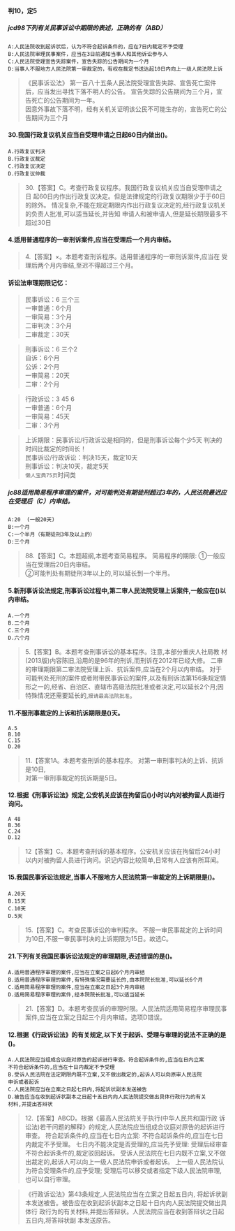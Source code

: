 #### 判10，定5

##### jcd98下列有关民事诉讼中期限的表述，正确的有（ABD）
    A:人民法院收到起诉状后，认为不符合起诉条件的，应在7日内裁定不予受理
    B:人民法院审理民事案件，应当在3日前通知当事人和其他诉讼参与人
    C:人民法院受理宣告失踪案件，宣告失踪的公告期间为一个月
    D:当事人不服地方人民法院第一审裁定的，有权在裁定书送达起10日内向上一级人民法院上诉
    
>   《民事诉讼法》
    第一百八十五条人民法院受理宣告失踪、宣告死亡案件后，应当发出寻找下落不明人的公告。
    宣告失踪的公告期间为三个月，宣告死亡的公告期间为一年。   
    因意外事故下落不明，经有关机关证明该公民不可能生存的，宣告死亡的公告期间为三个月
    
#### 30.我国行政复议机关应当自受理申请之日起60日内做出()。
    A.行政复议判决
    B.行政复议裁定
    C.行政复议决定
    D.行政复议仲裁
>   30.【答案】C。考查行政复议程序。我国行政复议机关应当自受理申请之日
    起60日内作出行政复议决定。但是法律规定的行政复议期限少于于60日的除外。
    情况复杂,不能在规定期限内作出行政复议决定的,经行政复议机关的负责人批准,可以适当延长,并告知
    申请人和被申请人,但是延长期限最多不超过30日



#### 4.适用普通程序的一审刑诉案件,应当在受理后一个月内审结。
>   4.【答案】×。本题考查刑诉程序。适用普通程序的一审刑诉案件,应当在
    受理后两个月内审结,至迟不得超过三个月。

#### 诉讼法审理期限记忆：
>   民事诉讼：6 三个三                          
    一审普通：6个月                          
    一审简易：3个月                          
    二审判决：3个月                          
    二审裁定：30天                          
                              
>   刑事诉讼：6 三个2                           
    自诉：6个月                          
    公诉：2个月                          
    一审简易：20天                          
    二审：2个月                          
                              
>   行政诉讼：3 45 6                           
    一审普通：6个月                          
    一审简易：45天                          
    二审：3个月      

>   上诉期限：民事诉讼/行政诉讼是相同的，但是刑事诉讼每个少5天
    判决的时间比裁定的时间长！       
    民事诉讼/行政诉讼：判决15天，裁定10天      
    刑事诉讼：判决10天，裁定5天       
`懒人宝典75页`时间类
        

##### jc88适用简易程序审理的案件，对可能判处有期徒刑超过3年的，人民法院最迟应在受理后（C）内审结。
    A:20  (一般20天)
    B:一个月
    C:一个半月（有期徒刑3年及以上的）
    D:三个月
>   88.【答案】C。本题超纲,本题考查简易程序。
简易程序的期限:
①一般应当在受理后20日内审结。   
②可能判处有期徒刑3年以上的,可以延长到一个半月。  

#### 5.新刑事诉讼法规定,刑事诉讼过程中,第二审人民法院受理上诉案件,一般应在()以内审结。
    A.一个月
    B.二个月
    C.三个月
    D.六个月
>   5.【答案】B。本题考查刑事诉讼的基本程序。注意,本部分重庆人社局教
    材(2013版)内容陈旧,沿用的是96年的刑诉,而刑诉在2012年已经大修。
    二审的审理期限第二审法院受理上诉、抗诉案件,应当在2个月以内审结。
    对于可能判处死刑的案件或者附带民事诉讼的案件,以及有刑诉法第156条规定情形之一的,经省、自治区、直辖市高级法院批准或者决定,可以延长2个月;因特殊情况还需要延长的,`报请最高法院批准`。

#### 11.不服刑事裁定的上诉和抗诉期限是()天。
    A.5
    B.10
    C.15
    D.20
>   11.【答案1A。本题考查刑诉的基本程序。
对第一审刑事判决的上诉、抗诉是10日,  
对第一审刑事裁定的抗诉期是5日。  


#### 12.根据《刑事诉讼法》规定,公安机关应该在拘留后()小时以内对被拘留人员进行询问。
    A 48
    B.36
    C.24
    D.12
>   12【答案】C。本题考查刑诉的基本程序。公安机关应该在拘留后24小时
    以内对被拘留人员进行询问。识记内容比较简单,日常有人应该有所耳闻。

#### 15.我国民事诉讼法规定,当事人不服地方人民法院第一审裁定的上诉期限是()。
    A.20天
    B.15天
    C.10天
    D.5天
>   15.【答案】C。考查民事诉讼的审判程序。
不服一审民事裁定的上诉时间为10日,不服一审民事判决的上诉期限为15日。故选C。


#### 21.下列有关我国民事诉讼法规定的审理期限,表述错误的是()。
    A.适用普通程序审理的案件,应当在立案之日起6个月内审结
    B.适用普通程序审理的案件,有特殊情况需要延长的,由本院院长批准,可以延长6个月
    C.适用简易程序审理的案件,应当在立案之日起3个月内审结
    D.适用简易程序审理的案件,经本院院长批准,可以适当延长
>   21.【答案】D。本题考查民诉的审理时限。人民法院适用简易程序审理民事
    案件,应当在立案之日起三个月内审结。选项D错误。



#### 12.根据《行政诉讼法》的有关规定,以下关于起诉、受理与审理的说法不正确的是()。
    A.人民法院应当组成合议庭对原告的起诉进行审查。符合起诉条件的,应当在日内立案
    不符合起诉条件的,应当在十日内裁定不予受理
    B.受诉人民法院在法定期限内既不立案,又不做出裁定的,起诉人可以向原审人民法院
    申诉或者起诉
    C.人民法院应当在立案之日起七日内,将起诉状副本发送被告
    D.被告应当在收到起诉状副本之日起十五日内向人民法院提交做出具体行政行为的有关
    材料,并提出答辩状
>   12.【答案】ABCD。根据《最高人民法院关于执行(中华人民共和国行政
    诉讼法)若干问题的解释》的规定,人民法院应当组成合议庭对原告的起诉进行审查。
    符合起诉条件的,应当在七日内立案:
    不符合起诉条件的,应当在七日内裁定不予受理。
    七日内不能决定是否受理的,应当先予受理:
    受理后经审查不符合起诉条件的,裁定驳回起诉。
    受诉人民法院在七日内既不立案,又不做出裁定的,起诉人可以向上一级人民法院申诉或者起诉。
    上一级人民法院认为符合受理条件的,应予受理;
    受理后可以移交或者指定下级人民法院审理,也可以自行审理。
    
>   《行政诉讼法》第43条规定,人民法院应当在立案之日起五日内,
    将起诉状副本发送被告。被告应在收到起诉状副本之日起十日内向人民法院提交做出具体行
    政行为的有关材料,并提出答辩状。人民法院应当在收到答辩状之日起五日内,将答辩状副
    本发送原告。








